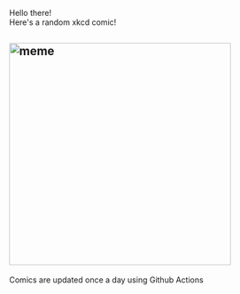 Hello there! <br>Here's a random xkcd comic!<br>
## <img src="https://imgs.xkcd.com/comics/canyon_small.jpg" alt="meme" width="400"/><br>
Comics are updated once a day using Github Actions